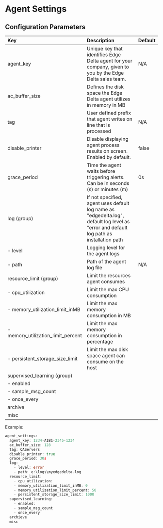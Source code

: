 # Agent Settings

## Configuration Parameters

| Key | Description | Default  |
| :--- | :--- | :--- |
| agent\_key | Unique key that identifies Edge Delta agent for your company, given to you by the Edge Delta sales team. | N/A |
| ac\_buffer\_size | Defines the disk space the Edge Delta agent utilizes in memory in MB |  |
| tag | User defined prefix that agent writes on line that is processed | N/A |
| disable\_printer | Disable displaying agent process results on screen. Enabled by default. | false |
| grace\_period | Time the agent waits before triggering alerts. Can be in seconds \(s\) or minutes \(m\) | 0s |
| log \(group\) | If not specified, agent uses default log name as "edgedelta.log", default log level as "error and default log path as installation path |  |
|  - level | Logging level for the agent logs |  |
|  - path | Path of the agent log file | N/A |
| resource\_limit \(group\) | Limit the resources agent consumes |  |
|  - cpu\_utilization | Limit the max CPU consumption |  |
|  - memory\_utilization\_limit\_inMB | Limit the max memory consumption in MB |  |
|  - memory\_utilization\_limit\_percent           | Limit the max memory consumption in percentage |  |
|  - persistent\_storage\_size\_limit | Limit the max disk space agent can consume on the host |  |
| supervised\_learning \(group\) |  |  |
|  - enabled |  |  |
|  - sample\_msg\_count |  |  |
|  - once\_every |  |  |
| archive |  |  |
| misc |  |  |

Example:

```go
agent_settings:
  agent_key: 1234-A1B1-2345-1234
  ac_buffer_size: 128
  tag: QAServers
  disable_printer: true
  grace_period: 30s
  log:
    - level: error
    - path: e:\logs\myedgedelta.log
  resource_limit:
    - cpu_utilization: 
    - memory_utilization_limit_inMB: 0
    - memory_utilization_limit_percent: 50
    - persistent_storage_size_limit: 1000
  supervised_learning:
    - enabled: 
    - sample_msg_count
    - once_every
  archieve
  misc
```

